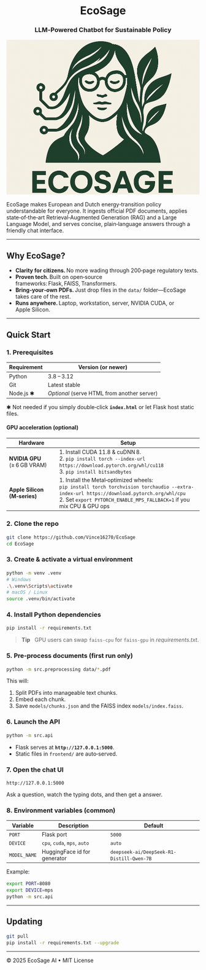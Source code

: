 <h1 align="center">EcoSage</h1>
<h3 align="center">LLM‑Powered Chatbot for Sustainable Policy</h3>

![EcoSage banner](frontend/logo_full.png)

EcoSage makes European and Dutch energy‑transition policy understandable for everyone. It ingests official PDF documents, applies state‑of‑the‑art Retrieval‑Augmented Generation (RAG) and a Large Language Model, and serves concise, plain‑language answers through a friendly chat interface.

---

## Why EcoSage?

- **Clarity for citizens.** No more wading through 200‑page regulatory texts.
- **Proven tech.** Built on open‑source frameworks: Flask, FAISS, Transformers.
- **Bring‑your‑own PDFs.** Just drop files in the `data/` folder—EcoSage takes care of the rest.
- **Runs anywhere.** Laptop, workstation, server, NVIDIA CUDA, or Apple Silicon.

---

## Quick Start

### 1. Prerequisites

| Requirement | Version (or newer) |
|-------------|--------------------|
| Python      | 3.8 – 3.12         |
| Git         | Latest stable      |
| Node.js ✱   | *Optional* (serve HTML from another server) |

✱ Not needed if you simply double‑click **`index.html`** or let Flask host static files.

#### GPU acceleration (optional)

| Hardware                 | Setup |
|--------------------------|-------|
| **NVIDIA GPU** (≥ 6 GB VRAM) | 1. Install CUDA 11.8 & cuDNN 8.<br>2. `pip install torch --index-url https://download.pytorch.org/whl/cu118`<br>3. `pip install bitsandbytes` |
| **Apple Silicon (M‑series)** | 1. Install the Metal‑optimized wheels:<br>`pip install torch torchvision torchaudio --extra-index-url https://download.pytorch.org/whl/cpu`<br>2. Set `export PYTORCH_ENABLE_MPS_FALLBACK=1` if you mix CPU & GPU ops |

### 2. Clone the repo

```bash
git clone https://github.com/Vince16270/EcoSage
cd EcoSage
```

### 3. Create & activate a virtual environment

```bash
python -m venv .venv
# Windows
.\.venv\Scripts\activate
# macOS / Linux
source .venv/bin/activate
```

### 4. Install Python dependencies

```bash
pip install -r requirements.txt
```

> **Tip**   GPU users can swap `faiss‑cpu` for `faiss‑gpu` in *requirements.txt*.

### 5. Pre‑process documents (first run only)

```bash
python -m src.preprocessing data/*.pdf
```
This will:
1. Split PDFs into manageable text chunks.
2. Embed each chunk.
3. Save `models/chunks.json` and the FAISS index `models/index.faiss`.

### 6. Launch the API

```bash
python -m src.api
```
- Flask serves at **`http://127.0.0.1:5000`**.
- Static files in `frontend/` are auto‑served.

### 7. Open the chat UI

```
http://127.0.0.1:5000
```
Ask a question, watch the typing dots, and then get a answer.

### 8. Environment variables (common)

| Variable     | Description                  | Default |
|--------------|------------------------------|---------|
| `PORT`       | Flask port                   | `5000`  |
| `DEVICE`     | `cpu`, `cuda`, `mps`, `auto` | `auto`  |
| `MODEL_NAME` | HuggingFace id for generator | `deepseek-ai/DeepSeek-R1-Distill-Qwen-7B` |

Example:
```bash
export PORT=8080
export DEVICE=mps 
python -m src.api
```

---

## Updating

```bash
git pull
pip install -r requirements.txt --upgrade
```

---

© 2025 EcoSage AI • MIT License

